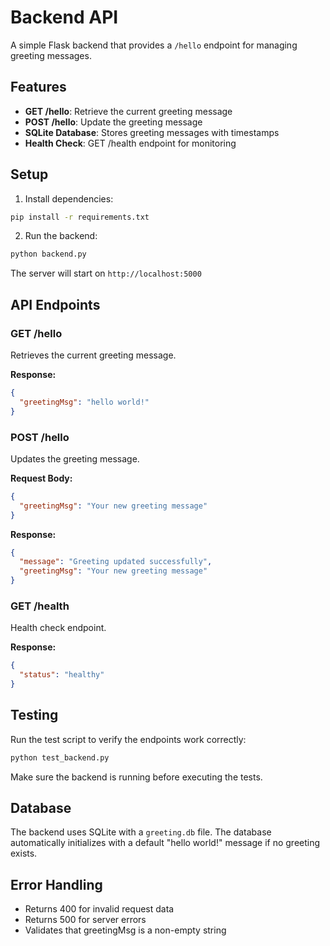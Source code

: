 # Backend API

A simple Flask backend that provides a `/hello` endpoint for managing greeting messages.

## Features

- **GET /hello**: Retrieve the current greeting message
- **POST /hello**: Update the greeting message
- **SQLite Database**: Stores greeting messages with timestamps
- **Health Check**: GET /health endpoint for monitoring

## Setup

1. Install dependencies:
```bash
pip install -r requirements.txt
```

2. Run the backend:
```bash
python backend.py
```

The server will start on `http://localhost:5000`

## API Endpoints

### GET /hello
Retrieves the current greeting message.

**Response:**
```json
{
  "greetingMsg": "hello world!"
}
```

### POST /hello
Updates the greeting message.

**Request Body:**
```json
{
  "greetingMsg": "Your new greeting message"
}
```

**Response:**
```json
{
  "message": "Greeting updated successfully",
  "greetingMsg": "Your new greeting message"
}
```

### GET /health
Health check endpoint.

**Response:**
```json
{
  "status": "healthy"
}
```

## Testing

Run the test script to verify the endpoints work correctly:

```bash
python test_backend.py
```

Make sure the backend is running before executing the tests.

## Database

The backend uses SQLite with a `greeting.db` file. The database automatically initializes with a default "hello world!" message if no greeting exists.

## Error Handling

- Returns 400 for invalid request data
- Returns 500 for server errors
- Validates that greetingMsg is a non-empty string
